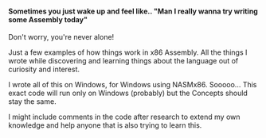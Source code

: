 #### Sometimes you just wake up and feel like.. "Man I really wanna try writing some Assembly today"

Don't worry, you're never alone!

Just a few examples of how things work in x86 Assembly. All the things I wrote while discovering and learning things about the language out of curiosity and interest.

I wrote all of this on Windows, for Windows using NASMx86. Sooooo... This exact code will run only on Windows (probably) but the Concepts should stay the same.

I might include comments in the code after research to extend my own knowledge and help anyone that is also trying to learn this.
